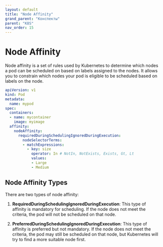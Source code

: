 ```yaml
---
layout: default
title: "Node Affinity"
grand_parent: "Конспекты"
parent: "K8S"
nav_order: 15
---
```


# Node Affinity
Node affinity is a set of rules used by Kubernetes to determine which nodes a pod can be scheduled on based on labels assigned to the nodes. It allows you to constrain which nodes your pod is eligible to be scheduled based on labels on the node.

```yaml
apiVersion: v1
kind: Pod
metadata:
  name: mypod
spec:
  containers:
  - name: mycontainer
    image: myimage
  affinity:
    nodeAffinity:
      requiredDuringSchedulingIgnoredDuringExecution:
        nodeSelectorTerms:
        - matchExpressions:
          - key: size
            operator: In # NotIn, NotExists, Exists, Gt, Lt
            values:
            - Large
            - Medium
```

## Node Affinity Types
There are two types of node affinity:

1. **RequiredDuringSchedulingIgnoredDuringExecution**: This type of affinity is mandatory for scheduling. If the node does not meet the criteria, the pod will not be scheduled on that node.

2. **PreferredDuringSchedulingIgnoredDuringExecution**: This type of affinity is preferred but not mandatory. If the node does not meet the criteria, the pod may still be scheduled on that node, but Kubernetes will try to find a more suitable node first.

